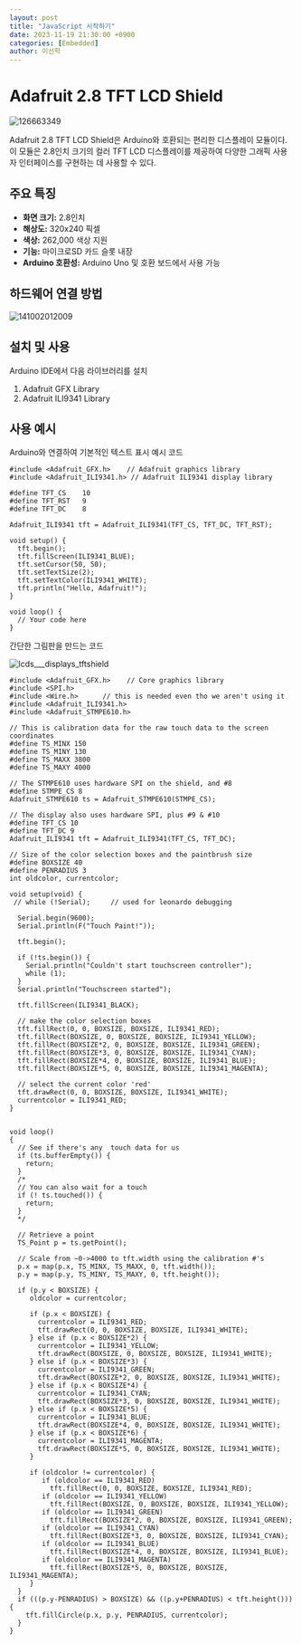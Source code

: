 ```yaml
---
layout: post
title: "JavaScript 시작하기"
date: 2023-11-19 21:30:00 +0900
categories: [Embedded]
author: 이선학
---
```


# Adafruit 2.8 TFT LCD Shield

![126663349](https://github.com/sunbaklee/tech-blog/assets/105528907/61f561c9-a338-41e5-bcba-528b62a79766)

Adafruit 2.8 TFT LCD Shield은 Arduino와 호환되는 편리한 디스플레이 모듈이다. 
이 모듈은 2.8인치 크기의 컬러 TFT LCD 디스플레이를 제공하여 다양한 그래픽 사용자 인터페이스를 구현하는 데 사용할 수 있다.

## 주요 특징

- **화면 크기:** 2.8인치
- **해상도:** 320x240 픽셀
- **색상:** 262,000 색상 지원
- **기능:** 마이크로SD 카드 슬롯 내장
- **Arduino 호환성:** Arduino Uno 및 호환 보드에서 사용 가능

## 하드웨어 연결 방법

![141002012009](https://github.com/sunbaklee/tech-blog/assets/105528907/5ed7d523-1f62-4116-bafd-40c7d67276a0)

## 설치 및 사용
Arduino IDE에서 다음 라이브러리를 설치
1. Adafruit GFX Library
2. Adafruit ILI9341 Library

## 사용 예시

Arduino와 연결하여 기본적인 텍스트 표시 예시 코드

```arduino
#include <Adafruit_GFX.h>    // Adafruit graphics library
#include <Adafruit_ILI9341.h> // Adafruit ILI9341 display library

#define TFT_CS    10
#define TFT_RST   9
#define TFT_DC    8

Adafruit_ILI9341 tft = Adafruit_ILI9341(TFT_CS, TFT_DC, TFT_RST);

void setup() {
  tft.begin();
  tft.fillScreen(ILI9341_BLUE);
  tft.setCursor(50, 50);
  tft.setTextSize(2);
  tft.setTextColor(ILI9341_WHITE);
  tft.println("Hello, Adafruit!");
}

void loop() {
  // Your code here
}
```

간단한 그림판을 만드는 코드

![lcds___displays_tftshield](https://github.com/sunbaklee/tech-blog/assets/105528907/52c20c74-3bf0-4c45-8858-5977f439eb1a)

```arduino
#include <Adafruit_GFX.h>    // Core graphics library
#include <SPI.h>
#include <Wire.h>      // this is needed even tho we aren't using it
#include <Adafruit_ILI9341.h>
#include <Adafruit_STMPE610.h>

// This is calibration data for the raw touch data to the screen coordinates
#define TS_MINX 150
#define TS_MINY 130
#define TS_MAXX 3800
#define TS_MAXY 4000

// The STMPE610 uses hardware SPI on the shield, and #8
#define STMPE_CS 8
Adafruit_STMPE610 ts = Adafruit_STMPE610(STMPE_CS);

// The display also uses hardware SPI, plus #9 & #10
#define TFT_CS 10
#define TFT_DC 9
Adafruit_ILI9341 tft = Adafruit_ILI9341(TFT_CS, TFT_DC);

// Size of the color selection boxes and the paintbrush size
#define BOXSIZE 40
#define PENRADIUS 3
int oldcolor, currentcolor;

void setup(void) {
 // while (!Serial);     // used for leonardo debugging
 
  Serial.begin(9600);
  Serial.println(F("Touch Paint!"));
  
  tft.begin();

  if (!ts.begin()) {
    Serial.println("Couldn't start touchscreen controller");
    while (1);
  }
  Serial.println("Touchscreen started");
  
  tft.fillScreen(ILI9341_BLACK);
  
  // make the color selection boxes
  tft.fillRect(0, 0, BOXSIZE, BOXSIZE, ILI9341_RED);
  tft.fillRect(BOXSIZE, 0, BOXSIZE, BOXSIZE, ILI9341_YELLOW);
  tft.fillRect(BOXSIZE*2, 0, BOXSIZE, BOXSIZE, ILI9341_GREEN);
  tft.fillRect(BOXSIZE*3, 0, BOXSIZE, BOXSIZE, ILI9341_CYAN);
  tft.fillRect(BOXSIZE*4, 0, BOXSIZE, BOXSIZE, ILI9341_BLUE);
  tft.fillRect(BOXSIZE*5, 0, BOXSIZE, BOXSIZE, ILI9341_MAGENTA);
 
  // select the current color 'red'
  tft.drawRect(0, 0, BOXSIZE, BOXSIZE, ILI9341_WHITE);
  currentcolor = ILI9341_RED;
}


void loop()
{
  // See if there's any  touch data for us
  if (ts.bufferEmpty()) {
    return;
  }
  /*
  // You can also wait for a touch
  if (! ts.touched()) {
    return;
  }
  */

  // Retrieve a point  
  TS_Point p = ts.getPoint();
  
  // Scale from ~0->4000 to tft.width using the calibration #'s
  p.x = map(p.x, TS_MINX, TS_MAXX, 0, tft.width());
  p.y = map(p.y, TS_MINY, TS_MAXY, 0, tft.height());

  if (p.y < BOXSIZE) {
     oldcolor = currentcolor;

     if (p.x < BOXSIZE) { 
       currentcolor = ILI9341_RED; 
       tft.drawRect(0, 0, BOXSIZE, BOXSIZE, ILI9341_WHITE);
     } else if (p.x < BOXSIZE*2) {
       currentcolor = ILI9341_YELLOW;
       tft.drawRect(BOXSIZE, 0, BOXSIZE, BOXSIZE, ILI9341_WHITE);
     } else if (p.x < BOXSIZE*3) {
       currentcolor = ILI9341_GREEN;
       tft.drawRect(BOXSIZE*2, 0, BOXSIZE, BOXSIZE, ILI9341_WHITE);
     } else if (p.x < BOXSIZE*4) {
       currentcolor = ILI9341_CYAN;
       tft.drawRect(BOXSIZE*3, 0, BOXSIZE, BOXSIZE, ILI9341_WHITE);
     } else if (p.x < BOXSIZE*5) {
       currentcolor = ILI9341_BLUE;
       tft.drawRect(BOXSIZE*4, 0, BOXSIZE, BOXSIZE, ILI9341_WHITE);
     } else if (p.x < BOXSIZE*6) {
       currentcolor = ILI9341_MAGENTA;
       tft.drawRect(BOXSIZE*5, 0, BOXSIZE, BOXSIZE, ILI9341_WHITE);
     }

     if (oldcolor != currentcolor) {
        if (oldcolor == ILI9341_RED) 
          tft.fillRect(0, 0, BOXSIZE, BOXSIZE, ILI9341_RED);
        if (oldcolor == ILI9341_YELLOW) 
          tft.fillRect(BOXSIZE, 0, BOXSIZE, BOXSIZE, ILI9341_YELLOW);
        if (oldcolor == ILI9341_GREEN) 
          tft.fillRect(BOXSIZE*2, 0, BOXSIZE, BOXSIZE, ILI9341_GREEN);
        if (oldcolor == ILI9341_CYAN) 
          tft.fillRect(BOXSIZE*3, 0, BOXSIZE, BOXSIZE, ILI9341_CYAN);
        if (oldcolor == ILI9341_BLUE) 
          tft.fillRect(BOXSIZE*4, 0, BOXSIZE, BOXSIZE, ILI9341_BLUE);
        if (oldcolor == ILI9341_MAGENTA) 
          tft.fillRect(BOXSIZE*5, 0, BOXSIZE, BOXSIZE, ILI9341_MAGENTA);
     }
  }
  if (((p.y-PENRADIUS) > BOXSIZE) && ((p.y+PENRADIUS) < tft.height())) {
    tft.fillCircle(p.x, p.y, PENRADIUS, currentcolor);
  }
}

```
